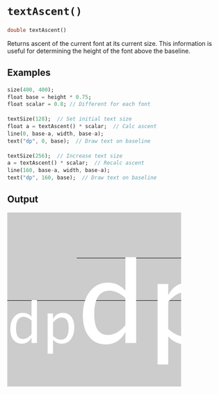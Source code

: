 # `textAscent()`

```dart
double textAscent()
```

Returns ascent of the current font at its current size. This information is useful for determining the height of the font above the baseline.

## Examples

```dart
size(400, 400);
float base = height * 0.75;
float scalar = 0.8; // Different for each font

textSize(128);  // Set initial text size
float a = textAscent() * scalar;  // Calc ascent
line(0, base-a, width, base-a);
text("dp", 0, base);  // Draw text on baseline

textSize(256);  // Increase text size
a = textAscent() * scalar;  // Recalc ascent
line(160, base-a, width, base-a);
text("dp", 160, base);  // Draw text on baseline
```

## Output

<img src="/_images/textAscent_1.png" width="400" height="400" />
